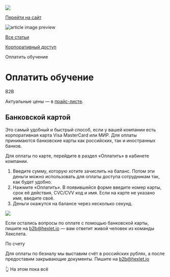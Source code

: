[![](https://files.carrotquest.app/knowledge-bases-images/logos/64033/1726575914708-nb7xvabz.png)](/)

[Перейти на сайт](https://ru.hexlet.io)

![article image preview]()

[Все статьи](/)

[Корпоративный доступ](/category/4315)

Оплатить обучение

# Оплатить обучение

B2B

Актуальные цены — в [прайс-листе](https://docs.google.com/spreadsheets/d/1hjbvtLHrbF82hti3Y9lF4Tb5vLSKdGx9rzV4Q701bvs/edit?gid=778471593#gid=778471593).

## Банковской картой

Это самый удобный и быстрый способ, если у вашей компании есть корпоративная карта Visa MasterCard или МИР. Для оплаты принимаются банковские карты как российских, так и иностранных банков.

Для оплаты по карте, перейдите в раздел «Оплатить» в кабинете компании.

1. Введите сумму, которую хотите зачислить на баланс. Потом эти деньги можно использовать для оплаты доступа сотрудникам так, как будет удобно.
2. Нажмите «Оплатить». В появившейся форме введите номер карты, срок её действия, CVC/CVV код и имя. Если на карте не указано имя, введите своё.
3. Деньги окажутся на балансе через несколько секунд.

![](https://files.carrotquest.app/knowledge-bases-images/articles/64033/64033-1727364020928-eycjk9w0.png)

Если остались вопросы по оплате с помощью банковской карты, пишите на b2b@hexlet.io — вам ответит живой человек из команды Хекслета.

По счету

Для оплаты по безналу мы выставим счёт в российских рублях, а после предоставим закрывающие документы. Пишите на b2b@hexlet.io

👆 На этом пока всё
